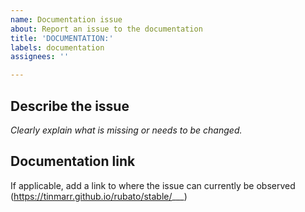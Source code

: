 ```yaml
---
name: Documentation issue
about: Report an issue to the documentation
title: 'DOCUMENTATION:'
labels: documentation
assignees: ''

---
```


## Describe the issue
*Clearly explain what is missing or needs to be changed.*

## Documentation link
If applicable, add a link to where the issue can currently be observed
(https://tinmarr.github.io/rubato/stable/___)
